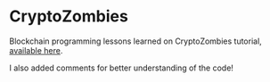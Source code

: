 # CryptoZombies
Blockchain programming lessons learned on CryptoZombies tutorial, [available here](https://cryptozombies.io/en/solidity).

I also added comments for better understanding of the code!
